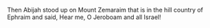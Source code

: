 Then Abijah stood up on Mount Zemaraim that is in the hill country of Ephraim and said, Hear me, O Jeroboam and all Israel!
